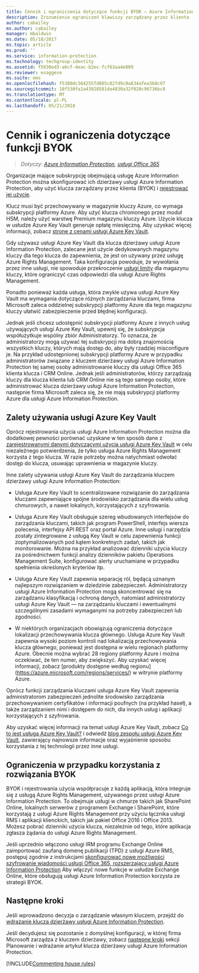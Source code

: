 ```yaml
---
title: Cennik i ograniczenia dotyczące funkcji BYOK — Azure Information Protection
description: Zrozumienie ograniczeń klawiszy zarządzany przez klienta (znana jako "Użyj własnego klucza", byok) z usługi Azure Information Protection.
author: cabailey
ms.author: cabailey
manager: mbaldwin
ms.date: 05/18/2017
ms.topic: article
ms.prod: ''
ms.service: information-protection
ms.technology: techgroup-identity
ms.assetid: f5930ed3-a6cf-4eac-b2ec-fcf63aa4e809
ms.reviewer: esaggese
ms.suite: ems
ms.openlocfilehash: f5380dc364255fd085c82fd9c0a834afea368c97
ms.sourcegitcommit: 10f530fa1a43928581da4830a32f020c96736bc8
ms.translationtype: MT
ms.contentlocale: pl-PL
ms.lasthandoff: 05/21/2018
---
```

# <a name="byok-pricing-and-restrictions"></a>Cennik i ograniczenia dotyczące funkcji BYOK

>*Dotyczy: [Azure Information Protection](https://azure.microsoft.com/pricing/details/information-protection), [usługi Office 365](http://download.microsoft.com/download/E/C/F/ECF42E71-4EC0-48FF-AA00-577AC14D5B5C/Azure_Information_Protection_licensing_datasheet_EN-US.pdf)*


Organizacje mające subskrypcję obejmującą usługę Azure Information Protection można skonfigurować ich dzierżawy usługi Azure Information Protection, aby użyć klucza zarządzany przez klienta (BYOK) i [rejestrować jej użycie](../deploy-use/log-analyze-usage.md). 

Klucz musi być przechowywany w magazynie kluczy Azure, co wymaga subskrypcji platformy Azure. Aby użyć klucza chronionego przez moduł HSM, należy użyć warstwę Premium magazynu kluczy Azure. Użycie klucza w usłudze Azure Key Vault generuje opłatę miesięczną. Aby uzyskać więcej informacji, zobacz [stronę z cenami usługi Azure Key Vault](https://azure.microsoft.com/pricing/details/key-vault/).

Gdy używasz usługi Azure Key Vault dla klucza dzierżawy usługi Azure Information Protection, zalecane jest użycie dedykowanych magazynu kluczy dla tego klucza do zapewnienia, że jest on używany przez usługę Azure Rights Management. Taka konfiguracja powoduje, że wywołania przez inne usługi, nie spowoduje przekroczenie [usługi limity](/azure/key-vault/key-vault-service-limits) dla magazynu kluczy, które ograniczyć czas odpowiedzi dla usługi Azure Rights Management.  

Ponadto ponieważ każda usługa, która zwykle używa usługi Azure Key Vault ma wymagania dotyczące różnych zarządzania kluczami, firma Microsoft zaleca oddzielnej subskrypcji platformy Azure dla tego magazynu kluczy ułatwić zabezpieczenie przed błędnej konfiguracji. 

Jednak jeśli chcesz udostępnić subskrypcji platformy Azure z innych usług używających usługi Azure Key Vault, upewnij się, że subskrypcja współużytkuje wspólny zbiór Administratorzy. To oznacza, że administratorzy mogą używać tej subskrypcji ma dobrą znajomością wszystkich kluczy, których mają dostęp do, aby były rzadziej misconfigure je. Na przykład udostępnionej subskrypcji platformy Azure w przypadku administratorów związane z kluczem dzierżawy usługi Azure Information Protection tej samej osoby administrowanie kluczy dla usługi Office 365 klienta klucza i CRM Online. Jednak jeśli administratorów, którzy zarządzają kluczy dla klucza klienta lub CRM Online nie są tego samego osoby, które administrować klucza dzierżawy usługi Azure Information Protection, następnie firma Microsoft zaleca się, że nie mają subskrypcji platformy Azure dla usługi Azure Information Protection.

## <a name="benefits-of-using-azure-key-vault"></a>Zalety używania usługi Azure Key Vault

Oprócz rejestrowania użycia usługi Azure Information Protection można dla dodatkowej pewności porównać uzyskane w ten sposób dane z [zarejestrowanymi danymi dotyczącymi użycia usługi Azure Key Vault](https://azure.microsoft.com/documentation/articles/key-vault-logging/) w celu niezależnego potwierdzenia, że tylko usługa Azure Rights Management korzysta z tego klucza. W razie potrzeby można natychmiast odwołać dostęp do klucza, usuwając uprawnienia w magazynie kluczy.

Inne zalety używania usługi Azure Key Vault do zarządzania kluczem dzierżawy usługi Azure Information Protection:

- Usługa Azure Key Vault to scentralizowane rozwiązanie do zarządzania kluczami zapewniające spójne środowisko zarządzania dla wielu usług chmurowych, a nawet lokalnych, korzystających z szyfrowania.

- Usługa Azure Key Vault obsługuje szereg wbudowanych interfejsów do zarządzania kluczami, takich jak program PowerShell, interfejs wiersza polecenia, interfejsy API REST oraz portal Azure. Inne usługi i narzędzia zostały zintegrowane z usługą Key Vault w celu zapewnienia funkcji zoptymalizowanych pod kątem konkretnych zadań, takich jak monitorowanie. Można na przykład analizować dzienniki użycia kluczy za pośrednictwem funkcji analizy dzienników pakietu Operations Management Suite, konfigurować alerty uruchamiane w przypadku spełnienia określonych kryteriów itp.

- Usługa Azure Key Vault zapewnia separację ról, będącą uznanym najlepszym rozwiązaniem w dziedzinie zabezpieczeń. Administratorzy usługi Azure Information Protection mogą skoncentrować się na zarządzaniu klasyfikacją i ochroną danych, natomiast administratorzy usługi Azure Key Vault — na zarządzaniu kluczami i ewentualnymi szczególnymi zasadami wymaganymi na potrzeby zabezpieczeń lub zgodności.

- W niektórych organizacjach obowiązują ograniczenia dotyczące lokalizacji przechowywania klucza głównego. Usługa Azure Key Vault zapewnia wysoki poziom kontroli nad lokalizacją przechowywania klucza głównego, ponieważ jest dostępna w wielu regionach platformy Azure. Obecnie można wybrać 28 regiony platformy Azure i można oczekiwać, że ten numer, aby zwiększyć. Aby uzyskać więcej informacji, zobacz [produkty dostępne według regionu] (https://azure.microsoft.com/regions/services/) w witrynie platformy Azure.

Oprócz funkcji zarządzania kluczami usługa Azure Key Vault zapewnia administratorom zabezpieczeń jednolite środowisko zarządzania przechowywaniem certyfikatów i informacji poufnych (na przykład haseł), a także zarządzaniem nimi i dostępem do nich, dla innych usług i aplikacji korzystających z szyfrowania. 

Aby uzyskać więcej informacji na temat usługi Azure Key Vault, zobacz [Co to jest usługa Azure Key Vault?](/azure/key-vault/key-vault-whatis) i odwiedź [blog zespołu usługi Azure Key Vault](https://cloudblogs.microsoft.com/kv/), zawierający najnowsze informacje oraz wyjaśnienie sposobu korzystania z tej technologii przez inne usługi.

## <a name="restrictions-when-using-byok"></a>Ograniczenia w przypadku korzystania z rozwiązania BYOK

BYOK i rejestrowania użycia współpracuje z każdą aplikacją, która integruje się z usługą Azure Rights Management, używanego przez usługi Azure Information Protection. To obejmuje usługi w chmurze takich jak SharePoint Online, lokalnych serwerów z programem Exchange i SharePoint, które korzystają z usługi Azure Rights Management przy użyciu łącznika usługi RMS i aplikacji klienckich, takich jak pakiet Office 2016 i Office 2013. Możesz pobrać dzienniki użycia klucza, niezależnie od tego, które aplikacja zgłasza żądania do usługi Azure Rights Management.

Jeśli uprzednio włączono usługi IRM programu Exchange Online zaimportować zaufaną domenę publikacji (TPD) z usługi Azure RMS, postępuj zgodnie z instrukcjami [skonfigurować nowe możliwości szyfrowanie wiadomości usługi Office 365, rozszerzający usługi Azure Information Protection](https://support.office.com/article/7ff0c040-b25c-4378-9904-b1b50210d00e) Aby włączyć nowe funkcje w usłudze Exchange Online, które obsługują usługi Azure Information Protection korzysta ze strategii BYOK.

## <a name="next-steps"></a>Następne kroki

Jeśli wprowadzono decyzja o zarządzanie własnym kluczem, przejdź do [wdrażanie klucza dzierżawy usługi Azure Information Protection](plan-implement-tenant-key.md#implementing-byok-for-your-azure-information-protection-tenant-key).

Jeśli decydujesz się pozostanie z domyślnej konfiguracji, w której firma Microsoft zarządza z kluczem dzierżawy, zobacz [następne kroki](plan-implement-tenant-key.md#next-steps) sekcji Planowanie i wdrażanie artykuł klucza dzierżawy usługi Azure Information Protection.

[!INCLUDE[Commenting house rules](../includes/houserules.md)]
